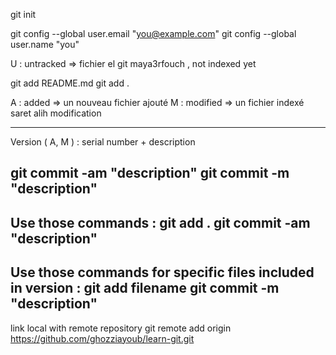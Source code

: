 git init

git config --global user.email "you@example.com"
git config --global user.name "you"

U : untracked => fichier el git maya3rfouch , not indexed yet

git add README.md
git add .

A : added => un nouveau fichier ajouté
M : modified => un fichier indexé saret alih modification

------
Version ( A, M ) : serial number + description

git commit -am "description"
git commit -m "description"
------
Use those commands : 
git add .
git commit -am "description"
------
Use those commands for specific files included in version : 
git add filename
git commit -m "description"
------
link local with remote repository
git remote add origin https://github.com/ghozziayoub/learn-git.git
